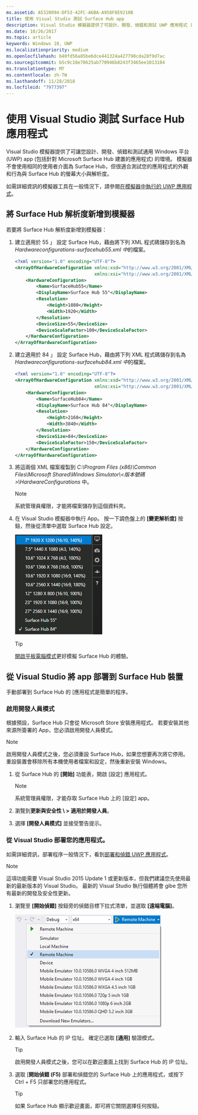 ```yaml
---
ms.assetid: A5320094-DF53-42FC-A6BA-A958F8E9210B
title: 使用 Visual Studio 測試 Surface Hub app
description: Visual Studio 模擬器提供了可設計、開發、偵錯和測試 UWP 應用程式 (包括針對 Surface Hub 建置的應用程式) 的環境。
ms.date: 10/26/2017
ms.topic: article
keywords: Windows 10, UWP
ms.localizationpriority: medium
ms.openlocfilehash: b40fd56a85be6dce441324a427790cda28f9d7ac
ms.sourcegitcommit: b5c9c18e70625ab770946b8243f3465ee1013184
ms.translationtype: MT
ms.contentlocale: zh-TW
ms.lasthandoff: 11/28/2018
ms.locfileid: "7977397"
---
```

# <a name="test-surface-hub-apps-using-visual-studio"></a>使用 Visual Studio 測試 Surface Hub 應用程式
Visual Studio 模擬器提供了可讓您設計、開發、偵錯和測試通用 Windows 平台 (UWP) app (包括針對 Microsoft Surface Hub 建置的應用程式) 的環境。 模擬器不會使用相同的使用者介面為 Surface Hub，但很適合測試您的應用程式的外觀和行為與 Surface Hub 的螢幕大小與解析度。

如需詳細資訊的模擬器工具在一般情況下，請參閱[在模擬器中執行的 UWP 應用程式](https://docs.microsoft.com/visualstudio/debugger/run-windows-store-apps-in-the-simulator)。

## <a name="add-surface-hub-resolutions-to-the-simulator"></a>將 Surface Hub 解析度新增到模擬器
若要將 Surface Hub 解析度新增到模擬器：

1. 建立適用於 55 」 設定 Surface Hub，藉由將下列 XML 程式碼儲存到名為*Hardwareconfigurations-surfacehub55.xml 中*的檔案。  

    ```xml
    <?xml version="1.0" encoding="UTF-8"?>
    <ArrayOfHardwareConfiguration xmlns:xsd="http://www.w3.org/2001/XMLSchema"
                                  xmlns:xsi="http://www.w3.org/2001/XMLSchema-instance">
        <HardwareConfiguration>
            <Name>SurfaceHub55</Name>
            <DisplayName>Surface Hub 55"</DisplayName>
            <Resolution>
                <Height>1080</Height>
                <Width>1920</Width>
            </Resolution>
            <DeviceSize>55</DeviceSize>
            <DeviceScaleFactor>100</DeviceScaleFactor>
        </HardwareConfiguration>
    </ArrayOfHardwareConfiguration>
    ```

2. 建立適用於 84 」 設定 Surface Hub，藉由將下列 XML 程式碼儲存到名為*Hardwareconfigurations-surfacehub84.xml 中*的檔案。

    ```xml
    <?xml version="1.0" encoding="UTF-8"?>
    <ArrayOfHardwareConfiguration xmlns:xsd="http://www.w3.org/2001/XMLSchema"
                                  xmlns:xsi="http://www.w3.org/2001/XMLSchema-instance">
        <HardwareConfiguration>
            <Name>SurfaceHub84</Name>
            <DisplayName>Surface Hub 84"</DisplayName>
            <Resolution>
                <Height>2160</Height>
                <Width>3840</Width>
            </Resolution>
            <DeviceSize>84</DeviceSize>
            <DeviceScaleFactor>150</DeviceScaleFactor>
        </HardwareConfiguration>
    </ArrayOfHardwareConfiguration>
    ```

3. 將這兩個 XML 檔案複製到 *C:\Program Files (x86)\Common Files\Microsoft Shared\Windows Simulator\\&lt;版本號碼&gt;\HardwareConfigurations* 中。

   > [!NOTE]
   > 系統管理員權限，才能將檔案儲存到這個資料夾。

4. 在 Visual Studio 模擬器中執行 App。 按一下調色盤上的 **\[變更解析度\]** 按鈕，然後從清單中選取 Surface Hub 設定。

    ![Visual Studio 模擬器解析度](images/vs-simulator-resolutions.png)

   > [!TIP]
   > [開啟平板電腦模式](http://windows.microsoft.com/windows-10/getstarted-like-a-tablet)更好模擬 Surface Hub 的體驗。

## <a name="deploy-apps-to-a-surface-hub-device-from-visual-studio"></a>從 Visual Studio 將 app 部署到 Surface Hub 裝置
手動部署到 Surface Hub 的 [應用程式是簡單的程序。

### <a name="enable-developer-mode"></a>啟用開發人員模式
根據預設，Surface Hub 只會從 Microsoft Store 安裝應用程式。 若要安裝其他來源所簽署的 App，您必須啟用開發人員模式。

> [!NOTE]
> 啟用開發人員模式之後，您必須重設 Surface Hub，如果您想要再次將它停用。 重設裝置會移除所有本機使用者檔案和設定，然後重新安裝 Windows。

1. 從 Surface Hub 的 **\[開始\]** 功能表，開啟 [設定] 應用程式。

   > [!NOTE]
   > 系統管理員權限，才能存取 Surface Hub 上的 [設定] app。

2. 瀏覽到**更新與安全性 \ > 適用於開發人員**。

3. 選擇 **\[開發人員模式\]** 並接受警告提示。

### <a name="deploy-your-app-from-visual-studio"></a>從 Visual Studio 部署您的應用程式。
如需詳細資訊，部署程序一般情況下，看到[部署和偵錯 UWP 應用程式](https://msdn.microsoft.com/windows/uwp/debug-test-perf/deploying-and-debugging-uwp-apps)。

   > [!NOTE]
   > 這項功能需要 Visual Studio 2015 Update 1 或更新版本，但我們建議您先使用最新的最新版本的 Visual Studio。 最新的 Visual Studio 執行個體將會 gibe 您所有最新的開發及安全性更新。

1. 瀏覽至 **\[開始偵錯\]** 按鈕旁的偵錯目標下拉式清單，並選取 **\[遠端電腦\]**。

    <!--lcap: in your screenshot, you have local machine selected-->

   ![Visual Studio 偵錯目標下拉式清單](images/vs-debug-target.png)

2. 輸入 Surface Hub 的 IP 位址。 確定已選取 **\[通用\]** 驗證模式。

   > [!TIP] 
   > 啟用開發人員模式之後，您可以在歡迎畫面上找到 Surface Hub 的 IP 位址。

3. 選取 [**開始偵錯 (F5)** 部署和偵錯您的 Surface Hub 上的應用程式，或按下 Ctrl + F5 只部署您的應用程式。

   > [!TIP]
   > 如果 Surface Hub 顯示歡迎畫面，即可將它關閉選擇任何按鈕。
